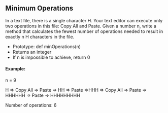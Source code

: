 <h2>Minimum Operations</h2>

<p>
In a text file, there is a single character H. Your text editor can execute only two operations in this file: Copy All and Paste. Given a number n, write a method that calculates the fewest number of operations needed to result in exactly n H characters in the file.
</p>
 <ul>
 <li>Prototype: def minOperations(n)</li>
 <li>Returns an integer</li>
 <li>If n is impossible to achieve, return 0</li>
 </ul>

<h4>Example:</h4>
<p>n = 9</p>
<p>
H => Copy All => Paste => HH => Paste =>HHH => Copy All => Paste => HHHHHH => Paste => HHHHHHHHH
</p>
 <p>
 Number of operations: 6
 </p>